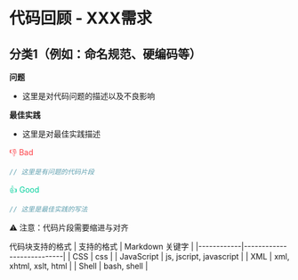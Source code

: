 # 代码回顾 - XXX需求

分类1（例如：命名规范、硬编码等）
----

**问题**

- 这里是对代码问题的描述以及不良影响

**最佳实践**

- 这里是对最佳实践描述

<font color=#FD4147>:-1: Bad</font>

```js
// 这里是有问题的代码片段
```

<font color=#00D09B>:+1: Good</font>

```js
// 这里是最佳实践的写法
```

:warning: 注意：代码片段需要缩进与对齐

代码块支持的格式
| 支持的格式  | Markdown 关键字           |
|------------|---------------------------|
| CSS        |            css            |
| JavaScript | js, jscript, javascript   |
| XML        | xml, xhtml, xslt, html    |
| Shell      | bash, shell               |
